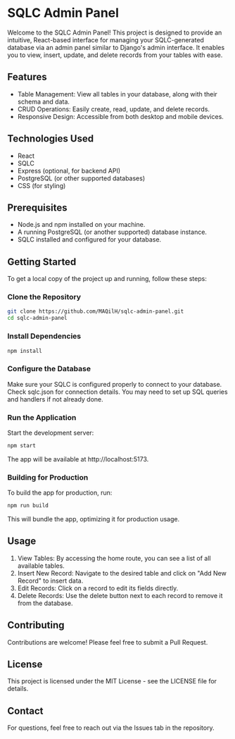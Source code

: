 
# SQLC Admin Panel

Welcome to the SQLC Admin Panel! This project is designed to provide an intuitive, React-based interface for managing your SQLC-generated database via an admin panel similar to Django's admin interface. It enables you to view, insert, update, and delete records from your tables with ease.

## Features

- Table Management: View all tables in your database, along with their schema and data.
- CRUD Operations: Easily create, read, update, and delete records.
- Responsive Design: Accessible from both desktop and mobile devices.
## Technologies Used

- React
- SQLC
- Express (optional, for backend API)
- PostgreSQL (or other supported databases)
- CSS (for styling)
## Prerequisites

- Node.js and npm installed on your machine.
- A running PostgreSQL (or another supported) database instance.
- SQLC installed and configured for your database.
## Getting Started

To get a local copy of the project up and running, follow these steps:

### Clone the Repository
```bash
git clone https://github.com/MAQilH/sqlc-admin-panel.git
cd sqlc-admin-panel
```
### Install Dependencies
```bash
npm install
```
### Configure the Database
Make sure your SQLC is configured properly to connect to your database. Check sqlc.json for connection details. You may need to set up SQL queries and handlers if not already done.

### Run the Application
Start the development server:

```bash
npm start
```
The app will be available at http://localhost:5173.

### Building for Production
To build the app for production, run:

```bash
npm run build
```
This will bundle the app, optimizing it for production usage.

## Usage

1. View Tables: By accessing the home route, you can see a list of all available tables.
2. Insert New Record: Navigate to the desired table and click on "Add New Record" to insert data.
3. Edit Records: Click on a record to edit its fields directly.
4. Delete Records: Use the delete button next to each record to remove it from the database.
## Contributing

Contributions are welcome! Please feel free to submit a Pull Request.

## License

This project is licensed under the MIT License - see the LICENSE file for details.

## Contact

For questions, feel free to reach out via the Issues tab in the repository.
